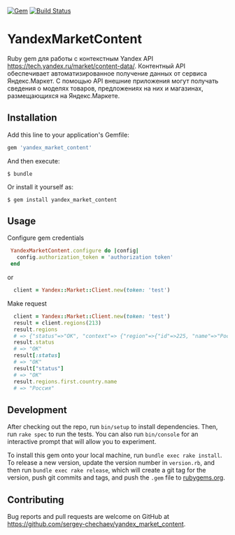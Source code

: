 [![Gem](https://img.shields.io/gem/v/yandex_locator.svg?style=flat-square)](https://rubygems.org/gems/yandex_market_content)
[![Build Status](https://travis-ci.org/sergey-chechaev/yandex_market_content.svg?branch=master)](https://travis-ci.org/sergey-chechaev/yandex_market_content)

# YandexMarketContent

Ruby gem для работы с контекстным Yandex API https://tech.yandex.ru/market/content-data/. Контентный API обеспечивает автоматизированное получение данных от сервиса Яндекс.Маркет. С помощью API внешние приложения могут получать сведения о моделях товаров, предложениях на них и магазинах, размещающихся на Яндекс.Маркете.

## Installation

Add this line to your application's Gemfile:

```ruby
gem 'yandex_market_content'
```

And then execute:

    $ bundle

Or install it yourself as:

    $ gem install yandex_market_content

## Usage

Configure gem credentials 

```ruby
 YandexMarketContent.configure do |config|
   config.authorization_token = 'authorization token'
 end
```
or

```ruby
  client = Yandex::Market::Client.new(token: 'test') 
```
Make request

```ruby
  client = Yandex::Market::Client.new(token: 'test') 
  result = client.regions(213)
  result.regions
  # => {"status"=>"OK", "context"=> {"region"=>{"id"=>225, "name"=>"Россия", "type"=>"COUNTRY", "childCount"=>11, "country"=>{"id"=>225, "name"=>"Россия", "type"=>"COUNTRY", "childCount"=>11}},....
  result.status
  # => "OK"
  result[:status]
  # => "OK"
  result["status"]
  # => "OK"
  result.regions.first.country.name
  # => "Россия"
```


## Development

After checking out the repo, run `bin/setup` to install dependencies. Then, run `rake spec` to run the tests. You can also run `bin/console` for an interactive prompt that will allow you to experiment.

To install this gem onto your local machine, run `bundle exec rake install`. To release a new version, update the version number in `version.rb`, and then run `bundle exec rake release`, which will create a git tag for the version, push git commits and tags, and push the `.gem` file to [rubygems.org](https://rubygems.org/gems/yandex_market_content).

## Contributing

Bug reports and pull requests are welcome on GitHub at https://github.com/sergey-chechaev/yandex_market_content.


